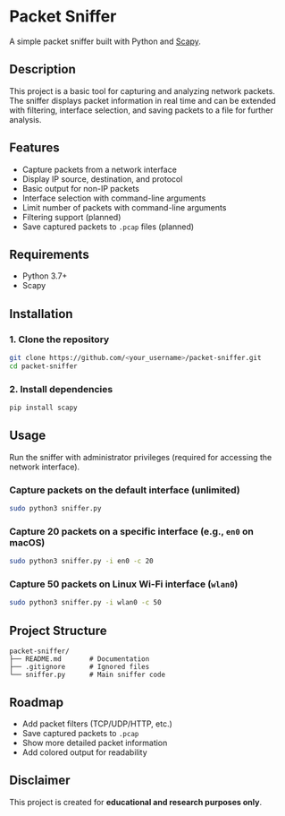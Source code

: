 
# Packet Sniffer

A simple packet sniffer built with Python and [Scapy](https://scapy.net/).

## Description
This project is a basic tool for capturing and analyzing network packets.  
The sniffer displays packet information in real time and can be extended with filtering, interface selection, and saving packets to a file for further analysis.

## Features
- Capture packets from a network interface
- Display IP source, destination, and protocol
- Basic output for non-IP packets
- Interface selection with command-line arguments
- Limit number of packets with command-line arguments
- Filtering support (planned)
- Save captured packets to `.pcap` files (planned)

## Requirements
- Python 3.7+
- Scapy

## Installation

### 1. Clone the repository
```bash
git clone https://github.com/<your_username>/packet-sniffer.git
cd packet-sniffer
````

### 2. Install dependencies

```bash
pip install scapy
```

## Usage

Run the sniffer with administrator privileges (required for accessing the network interface).

### Capture packets on the default interface (unlimited)

```bash
sudo python3 sniffer.py
```

### Capture 20 packets on a specific interface (e.g., `en0` on macOS)

```bash
sudo python3 sniffer.py -i en0 -c 20
```

### Capture 50 packets on Linux Wi-Fi interface (`wlan0`)

```bash
sudo python3 sniffer.py -i wlan0 -c 50
```

## Project Structure

```
packet-sniffer/
├── README.md       # Documentation
├── .gitignore      # Ignored files
└── sniffer.py      # Main sniffer code
```

## Roadmap

* Add packet filters (TCP/UDP/HTTP, etc.)
* Save captured packets to `.pcap`
* Show more detailed packet information
* Add colored output for readability

## Disclaimer

This project is created for **educational and research purposes only**.

